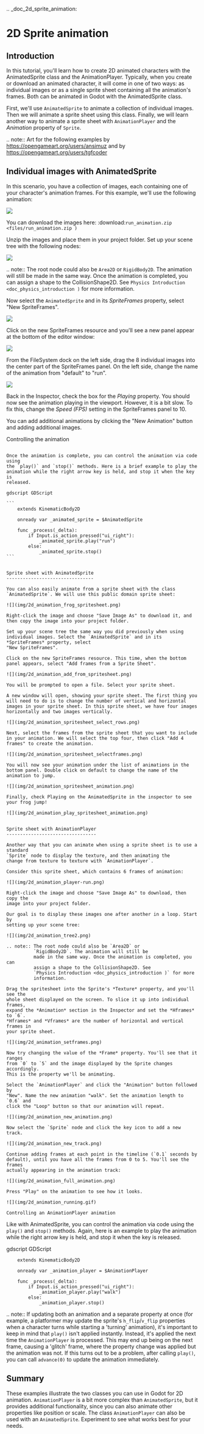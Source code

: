 .. _doc_2d_sprite_animation:

2D Sprite animation
===================

Introduction
------------

In this tutorial, you'll learn how to create 2D animated
characters with the AnimatedSprite class and the AnimationPlayer. Typically, when you create or download an animated character, it
will come in one of two ways: as individual images or as a single sprite sheet
containing all the animation's frames. Both can be animated in Godot with the AnimatedSprite class.

First, we'll use `AnimatedSprite` to
animate a collection of individual images. Then we will animate a sprite sheet using this class. Finally, we will learn another way to animate a sprite sheet
with `AnimationPlayer` and the *Animation*
property of `Sprite`.

.. note:: Art for the following examples by https://opengameart.org/users/ansimuz and by
                                           https://opengameart.org/users/tgfcoder

Individual images with AnimatedSprite
-------------------------------------

In this scenario, you have a collection of images, each containing one of your
character's animation frames. For this example, we'll use the following
animation:

![](img/2d_animation_run_preview.gif)

You can download the images here:
:download:`run_animation.zip <files/run_animation.zip )`

Unzip the images and place them in your project folder. Set up your scene tree
with the following nodes:

![](img/2d_animation_tree1.png)

.. note:: The root node could also be `Area2D` or
          `RigidBody2D`. The animation will still be
          made in the same way. Once the animation is completed, you can
          assign a shape to the CollisionShape2D. See
          `Physics Introduction <doc_physics_introduction )` for more
          information.

Now select the `AnimatedSprite` and in its *SpriteFrames* property, select
"New SpriteFrames".

![](img/2d_animation_new_spriteframes.png)

Click on the new SpriteFrames resource and you'll see a new panel appear at the
bottom of the editor window:

![](img/2d_animation_spriteframes.png)

From the FileSystem dock on the left side, drag the 8 individual images into
the center part of the SpriteFrames panel. On the left side, change the name
of the animation from "default" to "run".

![](img/2d_animation_spriteframes_done.png)

Back in the Inspector, check the box for the *Playing* property. You should
now see the animation playing in the viewport. However, it is a bit slow. To
fix this, change the *Speed (FPS)* setting in the SpriteFrames panel to 10.

You can add additional animations by clicking the "New Animation" button and
adding additional images.

Controlling the animation
~~~~~~~~~~~~~~~~~~~~~~~~~

Once the animation is complete, you can control the animation via code using
the `play()` and `stop()` methods. Here is a brief example to play the
animation while the right arrow key is held, and stop it when the key is
released.

gdscript GDScript

```
    extends KinematicBody2D

    onready var _animated_sprite = $AnimatedSprite

    func _process(_delta):
        if Input.is_action_pressed("ui_right"):
            _animated_sprite.play("run")
        else:
            _animated_sprite.stop()
```


Sprite sheet with AnimatedSprite
--------------------------------

You can also easily animate from a sprite sheet with the class `AnimatedSprite`. We will use this public domain sprite sheet:

![](img/2d_animation_frog_spritesheet.png)

Right-click the image and choose "Save Image As" to download it, and then copy the image into your project folder.

Set up your scene tree the same way you did previously when using individual images. Select the `AnimatedSprite` and in its *SpriteFrames* property, select
"New SpriteFrames".

Click on the new SpriteFrames resource. This time, when the bottom panel appears, select "Add frames from a Sprite Sheet".

![](img/2d_animation_add_from_spritesheet.png)

You will be prompted to open a file. Select your sprite sheet.

A new window will open, showing your sprite sheet. The first thing you will need to do is to change the number of vertical and horizontal images in your sprite sheet. In this sprite sheet, we have four images horizontally and two images vertically.

![](img/2d_animation_spritesheet_select_rows.png)

Next, select the frames from the sprite sheet that you want to include in your animation. We will select the top four, then click "Add 4 frames" to create the animation.

![](img/2d_animation_spritesheet_selectframes.png)

You will now see your animation under the list of animations in the bottom panel. Double click on default to change the name of the animation to jump.

![](img/2d_animation_spritesheet_animation.png)

Finally, check Playing on the AnimatedSprite in the inspector to see your frog jump!

![](img/2d_animation_play_spritesheet_animation.png)


Sprite sheet with AnimationPlayer
---------------------------------

Another way that you can animate when using a sprite sheet is to use a standard
`Sprite` node to display the texture, and then animating the
change from texture to texture with `AnimationPlayer`.

Consider this sprite sheet, which contains 6 frames of animation:

![](img/2d_animation_player-run.png)

Right-click the image and choose "Save Image As" to download, then copy the
image into your project folder.

Our goal is to display these images one after another in a loop. Start by
setting up your scene tree:

![](img/2d_animation_tree2.png)

.. note:: The root node could also be `Area2D` or
          `RigidBody2D`. The animation will still be
          made in the same way. Once the animation is completed, you can
          assign a shape to the CollisionShape2D. See
          `Physics Introduction <doc_physics_introduction )` for more
          information.

Drag the spritesheet into the Sprite's *Texture* property, and you'll see the
whole sheet displayed on the screen. To slice it up into individual frames,
expand the *Animation* section in the Inspector and set the *Hframes* to `6`.
*Hframes* and *Vframes* are the number of horizontal and vertical frames in
your sprite sheet.

![](img/2d_animation_setframes.png)

Now try changing the value of the *Frame* property. You'll see that it ranges
from `0` to `5` and the image displayed by the Sprite changes accordingly.
This is the property we'll be animating.

Select the `AnimationPlayer` and click the "Animation" button followed by
"New". Name the new animation "walk". Set the animation length to `0.6` and
click the "Loop" button so that our animation will repeat.

![](img/2d_animation_new_animation.png)

Now select the `Sprite` node and click the key icon to add a new track.

![](img/2d_animation_new_track.png)

Continue adding frames at each point in the timeline (`0.1` seconds by
default), until you have all the frames from 0 to 5. You'll see the frames
actually appearing in the animation track:

![](img/2d_animation_full_animation.png)

Press "Play" on the animation to see how it looks.

![](img/2d_animation_running.gif)

Controlling an AnimationPlayer animation
~~~~~~~~~~~~~~~~~~~~~~~~~~~~~~~~~~~~~~~~

Like with AnimatedSprite, you can control the animation via code using
the `play()` and `stop()` methods. Again, here is an example to play the
animation while the right arrow key is held, and stop it when the key is
released.

gdscript GDScript

```
    extends KinematicBody2D

    onready var _animation_player = $AnimationPlayer

    func _process(_delta):
        if Input.is_action_pressed("ui_right"):
            _animation_player.play("walk")
        else:
            _animation_player.stop()
```

.. note:: If updating both an animation and a separate property at once
          (for example, a platformer may update the sprite's `h_flip`/`v_flip`
          properties when a character turns while starting a 'turning' animation),
          it's important to keep in mind that `play()` isn't applied instantly.
          Instead, it's applied the next time the `AnimationPlayer` is processed.
          This may end up being on the next frame, causing a 'glitch' frame,
          where the property change was applied but the animation was not.
          If this turns out to be a problem, after calling `play()`, you can call `advance(0)`
          to update the animation immediately.

Summary
-------

These examples illustrate the two classes you can use in Godot for
2D animation. `AnimationPlayer` is
a bit more complex than `AnimatedSprite`, but it provides additional functionality, since you can also
animate other properties like position or scale. The class `AnimationPlayer` can also be used with an `AnimatedSprite`. Experiment to see what works best for your needs.
